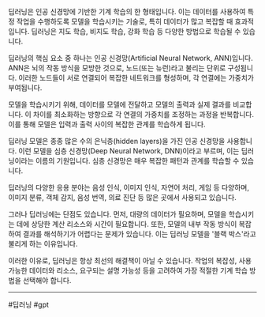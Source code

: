 딥러닝은 인공 신경망에 기반한 기계 학습의 한 형태입니다. 이는 데이터를 사용하여 특정 작업을 수행하도록 모델을 학습시키는 기술로, 특히 데이터가 많고 복잡할 때 효과적입니다. 딥러닝은 지도 학습, 비지도 학습, 강화 학습 등 다양한 방법으로 학습될 수 있습니다.

딥러닝의 핵심 요소 중 하나는 인공 신경망(Artificial Neural Network, ANN)입니다. ANN은 뇌의 작동 방식을 모방한 것으로, 노드(또는 뉴런)라고 불리는 단위로 구성됩니다. 이러한 노드들이 서로 연결되어 복잡한 네트워크를 형성하며, 각 연결에는 가중치가 부여됩니다.

모델을 학습시키기 위해, 데이터를 모델에 전달하고 모델의 출력과 실제 결과를 비교합니다. 이 차이를 최소화하는 방향으로 각 연결의 가중치를 조정하는 과정을 반복합니다. 이를 통해 모델은 입력과 출력 사이의 복잡한 관계를 학습하게 됩니다.

딥러닝 모델은 종종 많은 수의 은닉층(hidden layers)을 가진 인공 신경망을 사용합니다. 이런 모델을 심층 신경망(Deep Neural Network, DNN)이라고 부르며, 이는 딥러닝이라는 이름의 기원입니다. 심층 신경망은 매우 복잡한 패턴과 관계를 학습할 수 있습니다.

딥러닝의 다양한 응용 분야는 음성 인식, 이미지 인식, 자연어 처리, 게임 등 다양하며, 이미지 분류, 객체 감지, 음성 번역, 의료 진단 등 많은 곳에서 사용되고 있습니다.

그러나 딥러닝에는 단점도 있습니다. 먼저, 대량의 데이터가 필요하며, 모델을 학습시키는 데에 상당한 계산 리소스와 시간이 필요합니다. 또한, 모델의 내부 작동 방식이 복잡하여 결과를 해석하기가 어렵다는 문제가 있습니다. 이는 딥러닝 모델을 '블랙 박스'라고 불리게 하는 이유입니다.

이러한 이유로, 딥러닝은 항상 최선의 해결책이 아닐 수 있습니다. 작업의 복잡성, 사용 가능한 데이터와 리소스, 요구되는 설명 가능성 등을 고려하여 가장 적절한 기계 학습 방법을 선택해야 합니다.

---
#딥러닝 #gpt 